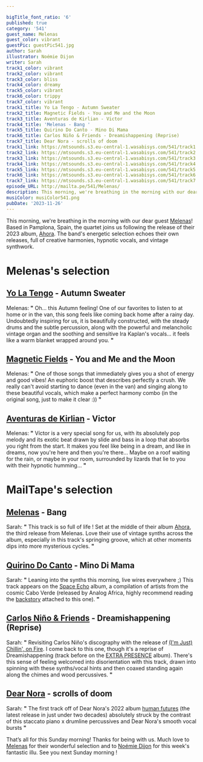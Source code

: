 ```yaml
---

bigTitle_font_ratio: '6'
published: true
category: '541'
guest_name: Melenas
guest_color: vibrant
guestPic: guestPic541.jpg
author: Sarah
illustrator: Noémie Dijon
writer: Sarah
track1_color: vibrant
track2_color: vibrant
track3_color: bliss
track4_color: dreamy
track5_color: vibrant
track6_color: trippy
track7_color: vibrant
track1_title: Yo La Tengo - Autumn Sweater
track2_title: Magnetic Fields - You and Me and the Moon
track3_title: Aventuras de Kirlian - Victor
track4_title: 'Melenas - Bang '
track5_title: Quirino Do Canto - Mino Di Mama
track6_title: Carlos Niño & Friends - Dreamishappening (Reprise)
track7_title: Dear Nora - scrolls of doom
track1_link: https://mtsounds.s3.eu-central-1.wasabisys.com/541/track1.mp3
track2_link: https://mtsounds.s3.eu-central-1.wasabisys.com/541/track2.mp3
track3_link: https://mtsounds.s3.eu-central-1.wasabisys.com/541/track3.mp3
track4_link: https://mtsounds.s3.eu-central-1.wasabisys.com/541/track4.mp3
track5_link: https://mtsounds.s3.eu-central-1.wasabisys.com/541/track5.mp3
track6_link: https://mtsounds.s3.eu-central-1.wasabisys.com/541/track6.mp3
track7_link: https://mtsounds.s3.eu-central-1.wasabisys.com/541/track7.mp3
episode_URL: http://mailta.pe/541/Melenas/
description: This morning, we're breathing in the morning with our dear guest Melenas! Based in Pamplona, Spain, the quartet joins us following the release of their 2023 album, Ahora.
musiColor: musiColor541.png
pubDate: '2023-11-26'
---
```


This morning, we're breathing in the morning with our dear guest [Melenas](https://melenas.bandcamp.com/album/ahora)! Based in Pamplona, Spain, the quartet joins us following the release of their 2023 album, [Ahora](https://melenas.bandcamp.com/album/ahora). The band's energetic selection echoes their own releases, full of creative harmonies, hypnotic vocals, and vintage synthwork. 


# Melenas's selection

## [Yo La Tengo](https://yolatengo.com/) - Autumn Sweater

Melenas: **"** Oh... this Autumn feeling! One of our favorites to listen to at home or in the van, this song feels like coming back home after a rainy day. Undoubtedly inspiring for us, it is beautifully constructed, with the steady drums and the subtle percussion, along with the powerful and melancholic vintage organ and the soothing and sensitive Ira Kaplan's vocals... it feels like a warm blanket wrapped around you. **"** 


## [Magnetic Fields](http://www.houseoftomorrow.com/) - You and Me and the Moon

Melenas: **"** One of those songs that immediately gives you a shot of energy and good vibes! An euphoric boost that describes perfectly a crush. We really can't avoid starting to dance (even in the van) and singing along to these beautiful vocals, which make a perfect harmony combo (in the original song, just to make it clear :)) **"** 

## [Aventuras de Kirlian](https://www.facebook.com/profile.php?id=100069189844596&fref=ts) - Victor

Melenas: **"** Víctor is a very special song for us, with its absolutely pop melody and its exotic beat drawn by slide and bass in a loop that absorbs you right from the start.
It makes you feel like being in a dream, and like in dreams, now you're here and then you're there... Maybe on a roof waiting for the rain, or maybe in your room, surrounded by lizards that lie to you with their hypnotic humming... **"** 

# MailTape's selection

## [Melenas](https://www.instagram.com/melenasband/) - Bang 

Sarah: **"** This track is so full of life ! Set at the middle of their album [Ahora](https://melenas.bandcamp.com/album/ahora), the third release from Melenas. Love their use of vintage synths across the album, especially in this track's springing groove, which at other moments dips into more mysterious cycles. **"** 

## [Quirino Do Canto](https://analogafrica.bandcamp.com/track/mino-di-mama) - Mino Di Mama

Sarah: **"** Leaning into the synths this morning, live wires everywhere ;) This track appears on the [Space Echo](https://analogafrica.bandcamp.com/album/space-echo-the-mystery-behind-the-cosmic-sound-of-cabo-verde-finally-revealed-analog-africa-nr-20) album, a compilation of artists from the cosmic Cabo Verde (released by Analog Africa, highly recommend reading the [backstory](https://analogafrica.bandcamp.com/album/space-echo-the-mystery-behind-the-cosmic-sound-of-cabo-verde-finally-revealed-analog-africa-nr-20) attached to this one). **"** 

## [Carlos Niño & Friends](https://intlanthem.bandcamp.com/album/extra-presence) - Dreamishappening (Reprise)

Sarah: **"** Revisiting Carlos Niño's discography with the release of [(I'm Just) Chillin', on Fire](https://intlanthem.bandcamp.com/album/im-just-chillin-on-fire). I come back to this one, though it's a reprise of Dreamishappening (track before on the [EXTRA PRESENCE](https://intlanthem.bandcamp.com/album/extra-presence) album). There's this sense of feeling welcomed into disorientation with this track, drawn into spinning with these synths/vocal hints and then coaxed standing again along the chimes and wood percussives. **"** 

## [Dear Nora](https://www.instagram.com/dearnorareality/?hl=en) - scrolls of doom

Sarah: **"** The first track off of Dear Nora's 2022 album [human futures](https://dearnora.bandcamp.com/album/human-futures) (the latest release in just under two decades) absolutely struck by the contrast of this staccato piano x drumline percussives and Dear Nora's smooth vocal bursts **"** 

That’s all for this Sunday morning! Thanks for being with us. Much love to [Melenas](https://melenas.bandcamp.com/album/ahora) for their wonderful selection and to [Noémie Dijon](https://noemiedijon.tumblr.com/) for this week's fantastic illu. See you next Sunday morning !
